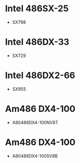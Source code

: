 
# Intel 486SX-25
* SX798

# Intel 486DX-33
* SX729

# Intel 486DX2-66
* SX955

# Am486 DX4-100
* A80486DX4-100NV8T

# Am486 DX4-100
* A80486DX4-100SV8B
